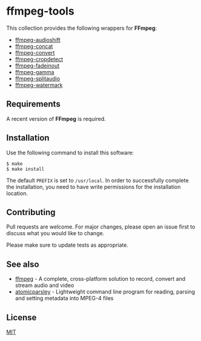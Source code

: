 # ffmpeg-tools

This collection provides the following wrappers for **FFmpeg**:

+ [ffmpeg-audioshift](share/doc/ffmpeg-audioshift.md)
+ [ffmpeg-concat](share/doc/ffmpeg-concat.md)
+ [ffmpeg-convert](share/doc/ffmpeg-convert.md)
+ [ffmpeg-cropdetect](share/doc/ffmpeg-cropdetect.md)
+ [ffmpeg-fadeinout](share/doc/ffmpeg-fadeinout.md)
+ [ffmpeg-gamma](share/doc/ffmpeg-gamma.md)
+ [ffmpeg-splitaudio](share/doc/ffmpeg-splitaudio.md)
+ [ffmpeg-watermark](share/doc/ffmpeg-watermark.md)


## Requirements

A recent version of **FFmpeg** is required.


## Installation

Use the following command to install this software:

```console
$ make
$ make install
```

The default `PREFIX` is set to `/usr/local`.  In order to successfully complete the installation, you need to have write permissions for the installation location.


## Contributing

Pull requests are welcome. For major changes, please open an issue first to discuss what you would like to change.

Please make sure to update tests as appropriate.


## See also

+ [ffmpeg](https://ffmpeg.org/) - A complete, cross-platform solution to record, convert and stream audio and video
+ [atomicparsley](https://github.com/wez/atomicparsley) - Lightweight command line program for reading, parsing and setting metadata into MPEG-4 files


## License

[MIT](https://choosealicense.com/licenses/mit/)

